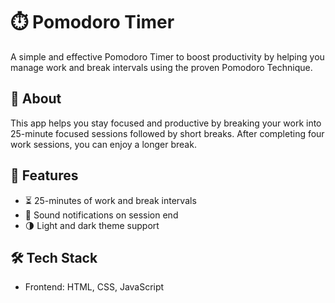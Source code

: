 # ⏱️ Pomodoro Timer

A simple and effective Pomodoro Timer to boost productivity by helping you manage work and break intervals using the proven Pomodoro Technique.

## 🧠 About

This app helps you stay focused and productive by breaking your work into 25-minute focused sessions followed by short breaks. After completing four work sessions, you can enjoy a longer break.

## 🚀 Features

- ⏳ 25-minutes of work and break intervals  
- 🔔 Sound notifications on session end  
- 🌗 Light and dark theme support

## 🛠️ Tech Stack

- Frontend: HTML, CSS, JavaScript
